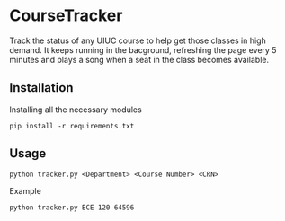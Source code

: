 # CourseTracker
Track the status of any UIUC course to help get those classes in high demand. It keeps running in the bacground, refreshing the page every 5 minutes and plays a song when a seat in the class becomes available.

Installation
------------
    
  Installing all the necessary modules
  
    pip install -r requirements.txt

Usage
-----

    python tracker.py <Department> <Course Number> <CRN>
    
   Example
    
    python tracker.py ECE 120 64596
    
